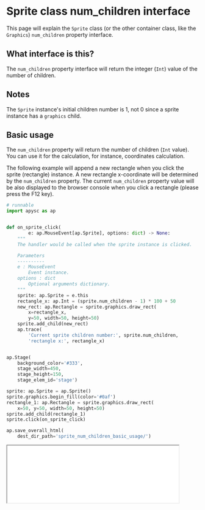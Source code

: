# Sprite class num_children interface

This page will explain the `Sprite` class (or the other container class, like the `Graphics`) `num_children` property interface.

## What interface is this?

The `num_children` property interface will return the integer (`Int`) value of the number of children.

## Notes

The `Sprite` instance's initial children number is 1, not 0 since a sprite instance has a `graphics` child.

## Basic usage

The `num_children` property will return the number of children (`Int` value). You can use it for the calculation, for instance, coordinates calculation.

The following example will append a new rectangle when you click the sprite (rectangle) instance. A new rectangle x-coordinate will be determined by the `num_children` property. The current `num_children` property value will be also displayed to the browser console when you click a rectangle (please press the F12 key).

```py
# runnable
import apysc as ap


def on_sprite_click(
        e: ap.MouseEvent[ap.Sprite], options: dict) -> None:
    """
    The handler would be called when the sprite instance is clicked.

    Parameters
    ----------
    e : MouseEvent
        Event instance.
    options : dict
        Optional arguments dictionary.
    """
    sprite: ap.Sprite = e.this
    rectangle_x: ap.Int = (sprite.num_children - 1) * 100 + 50
    new_rect: ap.Rectangle = sprite.graphics.draw_rect(
        x=rectangle_x,
        y=50, width=50, height=50)
    sprite.add_child(new_rect)
    ap.trace(
        'Current sprite children number:', sprite.num_children,
        'rectangle x:', rectangle_x)


ap.Stage(
    background_color='#333',
    stage_width=450,
    stage_height=150,
    stage_elem_id='stage')

sprite: ap.Sprite = ap.Sprite()
sprite.graphics.begin_fill(color='#0af')
rectangle_1: ap.Rectangle = sprite.graphics.draw_rect(
    x=50, y=50, width=50, height=50)
sprite.add_child(rectangle_1)
sprite.click(on_sprite_click)

ap.save_overall_html(
    dest_dir_path='sprite_num_children_basic_usage/')
```

<iframe src="static/sprite_num_children_basic_usage/index.html" width="450" height="150"></iframe>
